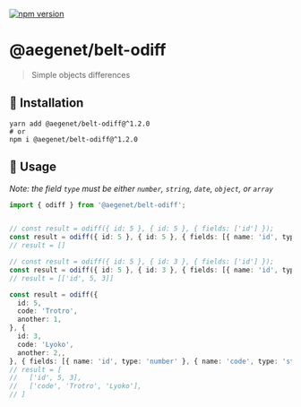 [![npm version](https://img.shields.io/npm/v/@aegenet/belt-odiff.svg)](https://www.npmjs.com/package/@aegenet/belt-odiff)
<br>

# @aegenet/belt-odiff

> Simple objects differences

## 💾 Installation

```shell
yarn add @aegenet/belt-odiff@^1.2.0
# or
npm i @aegenet/belt-odiff@^1.2.0
```

## 📝 Usage

_Note: the field `type` must be either `number`, `string`, `date`, `object`, or `array`_

```typescript
import { odiff } from '@aegenet/belt-odiff';


// const result = odiff({ id: 5 }, { id: 5 }, { fields: ['id'] });
const result = odiff({ id: 5 }, { id: 5 }, { fields: [{ name: 'id', type: 'number' }] });
// result = []
```


```typescript
// const result = odiff({ id: 5 }, { id: 3 }, { fields: ['id'] });
const result = odiff({ id: 5 }, { id: 3 }, { fields: [{ name: 'id', type: 'number' }] });
// result = [['id', 5, 3]]
```

```typescript
const result = odiff({
  id: 5,
  code: 'Trotro',
  another: 1,
}, {
  id: 3,
  code: 'Lyoko',
  another: 2,, 
}, { fields: [{ name: 'id', type: 'number' }, { name: 'code', type: 'string' }] });
// result = [
//   ['id', 5, 3],
//   ['code', 'Trotro', 'Lyoko'],
// ]
```
